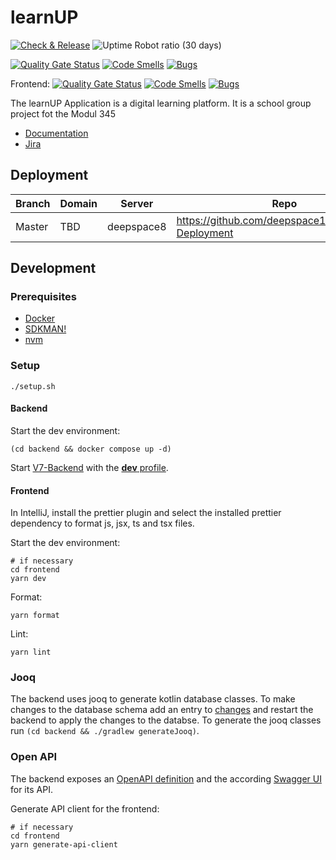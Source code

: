 # learnUP

[![Check & Release](https://github.com/deepspace1000/learnUP/actions/workflows/check-and-release.yml/badge.svg)](https://github.com/deepspace1000/learnUP/actions/workflows/check-and-release.yml)
![Uptime Robot ratio (30 days)](https://img.shields.io/uptimerobot/ratio/30/key)


[![Quality Gate Status](https://sonarcloud.io/api/project_badges/measure?project=learnUP_backend&metric=alert_status)](https://sonarcloud.io/summary/new_code?id=learnUP_backend)
[![Code Smells](https://sonarcloud.io/api/project_badges/measure?project=learnUP_backend&metric=code_smells)](https://sonarcloud.io/summary/new_code?id=learnUP_backend)
[![Bugs](https://sonarcloud.io/api/project_badges/measure?project=learnUP_backend&metric=bugs)](https://sonarcloud.io/summary/new_code?id=learnUP_backend)

Frontend:
[![Quality Gate Status](https://sonarcloud.io/api/project_badges/measure?project=learnUP_frontend&metric=alert_status)](https://sonarcloud.io/summary/new_code?id=learnUP_frontend)
[![Code Smells](https://sonarcloud.io/api/project_badges/measure?project=learnUP_frontend&metric=code_smells)](https://sonarcloud.io/summary/new_code?id=learnUP_frontend)
[![Bugs](https://sonarcloud.io/api/project_badges/measure?project=learnUP_frontend&metric=bugs)](https://sonarcloud.io/summary/new_code?id=learnUP_frontend)

The learnUP Application is a digital learning platform. It is a school group project fot the Modul 345 
- [Documentation](./doc/architecture/README.md)
- [Jira](https://v7bauma.atlassian.net/jira/software/projects/LERN/boards/2/backlog)

## Deployment

| Branch | Domain | Server     | Repo                                                |
|--------|--------|------------|-----------------------------------------------------|
| Master | TBD    | deepspace8 | https://github.com/deepspace1000/learnUP-Deployment |

## Development

### Prerequisites
* [Docker](https://docs.docker.com/desktop/install/mac-install/)
* [SDKMAN!](https://sdkman.io/install)
* [nvm](https://github.com/nvm-sh/nvm)

### Setup

```shell
./setup.sh
```

#### Backend

Start the dev environment:

```shell
(cd backend && docker compose up -d)
```

Start [V7-Backend](./backend/src/main/kotlin/ch/learnup/backend/BackendApplication.kt)
with the [**dev** profile](./.run/learnUP-Backend%20dev.run.xml).

#### Frontend

In IntelliJ, install the prettier plugin and select the installed prettier dependency to format js, jsx, ts and tsx files.

Start the dev environment:

```shell
# if necessary
cd frontend 
yarn dev
```

Format:

```shell
yarn format
```

Lint:

```shell
yarn lint
```

### Jooq

The backend uses jooq to generate kotlin database classes.
To make changes to the database schema add an entry to [changes](./backend/src/main/resources/db/changelog/changes) and restart the backend to apply the changes to the databse.
To generate the jooq classes run `(cd backend && ./gradlew generateJooq)`.

### Open API

The backend exposes an [OpenAPI definition](http://localhost:8080/openapi/v3/api-docs) and the according [Swagger UI](http://localhost:3005/api/swagger-ui/index.html) for its API.

Generate API client for the frontend:
```shell
# if necessary
cd frontend
yarn generate-api-client
```



